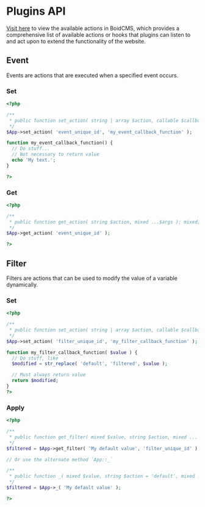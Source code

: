 # Plugins API
[Visit here](/developer/actions) to view the available actions in BoidCMS, which provides a comprehensive list of available actions or hooks that plugins can listen to and act upon to extend the functionality of the website.

## Event
Events are actions that are executed when a specified event occurs.

### Set
```php
<?php

/**
 * public function set_action( string | array $action, callable $callback, int $priority = 10 ): void;
 */
$App->set_action( 'event_unique_id', 'my_event_callback_function' );

function my_event_callback_function() {
  // Do stuff...
  // Not necessary to return value
  echo 'My text.';
}

?>
```

### Get

```php
<?php

/**
 * public function get_action( string $action, mixed ...$args ): mixed;
 */
$App->get_action( 'event_unique_id' );

?>
```


## Filter
Filters are actions that can be used to modify the value of a variable dynamically.

### Set

```php
<?php

/**
 * public function set_action( string | array $action, callable $callback, int $priority = 10 ): void;
 */
$App->set_action( 'filter_unique_id', 'my_filter_callback_function' );

function my_filter_callback_function( $value ) {
  // Do stuff, like
  $modified = str_replace( 'default', 'filtered', $value );

  // Must always return value
  return $modified;
}
?>
```

### Apply

```php
<?php

/**
 * public function get_filter( mixed $value, string $action, mixed ... $args ): void;
 */
$filtered = $App->get_filter( 'My default value', 'filter_unique_id' );

// Or use the alternate method `App::_`

/**
 * public function _( mixed $value, string $action = 'default', mixed ...$args ): void;
 */
$filtered = $App->_( 'My default value' );

?>
```
















